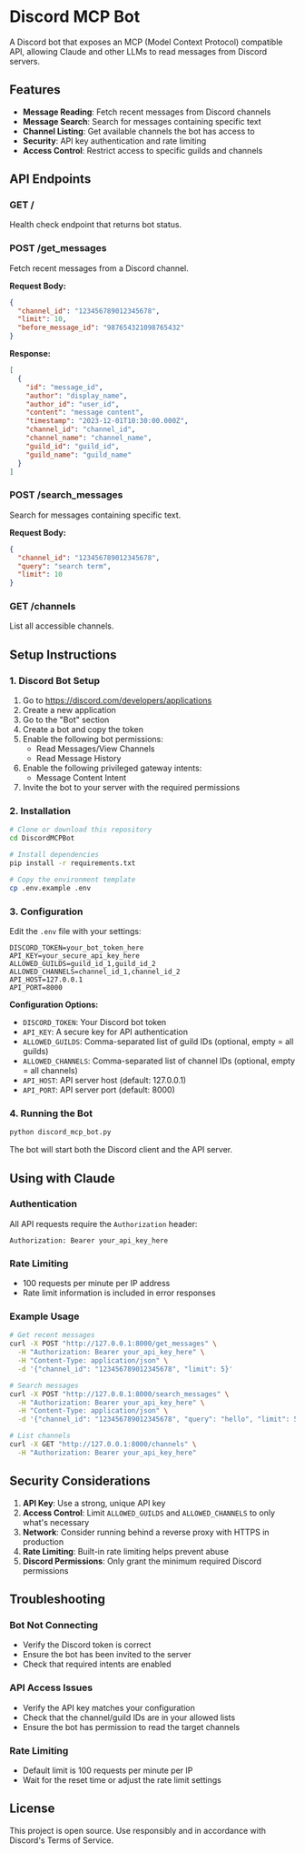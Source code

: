 # Discord MCP Bot

A Discord bot that exposes an MCP (Model Context Protocol) compatible API, allowing Claude and other LLMs to read messages from Discord servers.

## Features

- **Message Reading**: Fetch recent messages from Discord channels
- **Message Search**: Search for messages containing specific text
- **Channel Listing**: Get available channels the bot has access to
- **Security**: API key authentication and rate limiting
- **Access Control**: Restrict access to specific guilds and channels

## API Endpoints

### GET /
Health check endpoint that returns bot status.

### POST /get_messages
Fetch recent messages from a Discord channel.

**Request Body:**
```json
{
  "channel_id": "123456789012345678",
  "limit": 10,
  "before_message_id": "987654321098765432"
}
```

**Response:**
```json
[
  {
    "id": "message_id",
    "author": "display_name",
    "author_id": "user_id",
    "content": "message content",
    "timestamp": "2023-12-01T10:30:00.000Z",
    "channel_id": "channel_id",
    "channel_name": "channel_name",
    "guild_id": "guild_id",
    "guild_name": "guild_name"
  }
]
```

### POST /search_messages
Search for messages containing specific text.

**Request Body:**
```json
{
  "channel_id": "123456789012345678",
  "query": "search term",
  "limit": 10
}
```

### GET /channels
List all accessible channels.

## Setup Instructions

### 1. Discord Bot Setup

1. Go to https://discord.com/developers/applications
2. Create a new application
3. Go to the "Bot" section
4. Create a bot and copy the token
5. Enable the following bot permissions:
   - Read Messages/View Channels
   - Read Message History
6. Enable the following privileged gateway intents:
   - Message Content Intent
7. Invite the bot to your server with the required permissions

### 2. Installation

```bash
# Clone or download this repository
cd DiscordMCPBot

# Install dependencies
pip install -r requirements.txt

# Copy the environment template
cp .env.example .env
```

### 3. Configuration

Edit the `.env` file with your settings:

```env
DISCORD_TOKEN=your_bot_token_here
API_KEY=your_secure_api_key_here
ALLOWED_GUILDS=guild_id_1,guild_id_2
ALLOWED_CHANNELS=channel_id_1,channel_id_2
API_HOST=127.0.0.1
API_PORT=8000
```

**Configuration Options:**
- `DISCORD_TOKEN`: Your Discord bot token
- `API_KEY`: A secure key for API authentication
- `ALLOWED_GUILDS`: Comma-separated list of guild IDs (optional, empty = all guilds)
- `ALLOWED_CHANNELS`: Comma-separated list of channel IDs (optional, empty = all channels)
- `API_HOST`: API server host (default: 127.0.0.1)
- `API_PORT`: API server port (default: 8000)

### 4. Running the Bot

```bash
python discord_mcp_bot.py
```

The bot will start both the Discord client and the API server.

## Using with Claude

### Authentication

All API requests require the `Authorization` header:
```
Authorization: Bearer your_api_key_here
```

### Rate Limiting

- 100 requests per minute per IP address
- Rate limit information is included in error responses

### Example Usage

```bash
# Get recent messages
curl -X POST "http://127.0.0.1:8000/get_messages" \
  -H "Authorization: Bearer your_api_key_here" \
  -H "Content-Type: application/json" \
  -d '{"channel_id": "123456789012345678", "limit": 5}'

# Search messages
curl -X POST "http://127.0.0.1:8000/search_messages" \
  -H "Authorization: Bearer your_api_key_here" \
  -H "Content-Type: application/json" \
  -d '{"channel_id": "123456789012345678", "query": "hello", "limit": 5}'

# List channels
curl -X GET "http://127.0.0.1:8000/channels" \
  -H "Authorization: Bearer your_api_key_here"
```

## Security Considerations

1. **API Key**: Use a strong, unique API key
2. **Access Control**: Limit `ALLOWED_GUILDS` and `ALLOWED_CHANNELS` to only what's necessary
3. **Network**: Consider running behind a reverse proxy with HTTPS in production
4. **Rate Limiting**: Built-in rate limiting helps prevent abuse
5. **Discord Permissions**: Only grant the minimum required Discord permissions

## Troubleshooting

### Bot Not Connecting
- Verify the Discord token is correct
- Ensure the bot has been invited to the server
- Check that required intents are enabled

### API Access Issues
- Verify the API key matches your configuration
- Check that the channel/guild IDs are in your allowed lists
- Ensure the bot has permission to read the target channels

### Rate Limiting
- Default limit is 100 requests per minute per IP
- Wait for the reset time or adjust the rate limit settings

## License

This project is open source. Use responsibly and in accordance with Discord's Terms of Service.